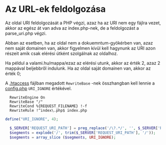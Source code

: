 # Az URL-ek feldolgozása


Az oldal URI feldolgozását a PHP végzi, azaz ha az URI nem egy fájlra vezet,
akkor az egész át van adva az index.php-nek, de a feldolgozást a parse_uri.php végzi.
 
Abban az esetben, ha az oldal nem a dokuemntum-gyökérben van, azaz nem saját domainen van,
akkor figyelmen kívül kell hagynunk az URI azon részeit amik csak elérési útként szolgálnak az oldalhoz.

Ha példul a valami.hu/mappa/ezaz az elérési utunk, akkor az érték 2, azaz 2 mappával beljebbről indulunk. 
Ha az oldal saját domainen van, akkor az érték 0;

A [.htaccess](/.htaccess) fájlban megadott `RewriteBase` -nek összhangban kell lennie a [config.php](/e/config/config.php) `URI_IGNORE` értékével.

~~~htaccess
  RewriteEngine On
  RewriteBase "/"
  RewriteCond %{REQUEST_FILENAME} !-f
  RewriteRule !^index\.php$ index.php
~~~
~~~php
define("URI_IGNORE", 4);
~~~
~~~php
  $_SERVER['REQUEST_URI_PATH'] = preg_replace('/\?.*/', '', $_SERVER['REQUEST_URI']);
  $segments = explode('/', trim($_SERVER['REQUEST_URI_PATH'], '/'));
  $segments = array_slice ($segments, URI_IGNORE);
~~~



